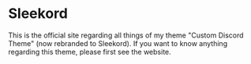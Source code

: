 # Sleekord

This is the official site regarding all things of my theme "Custom Discord Theme" (now rebranded to Sleekord). If you want to know anything regarding this theme, please first see the website.
